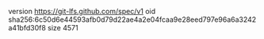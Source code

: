 version https://git-lfs.github.com/spec/v1
oid sha256:6c50d6e44593afb0d79d22ae4a2e04fcaa9e28eed797e96a6a3242a41bfd30f8
size 4571
